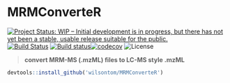 # MRMConverteR

[![Project Status: WIP – Initial development is in progress, but there has not yet been a stable, usable release suitable for the public.](http://www.repostatus.org/badges/latest/wip.svg)](http://www.repostatus.org/#wip) [![Build Status](https://travis-ci.org/wilsontom/MRMConverteR.svg?branch=master)](https://travis-ci.org/wilsontom/MRMConverteR) [![Build status](https://ci.appveyor.com/api/projects/status/s79ced2qebvqv4bn/branch/master?svg=true)](https://ci.appveyor.com/project/wilsontom/mrmconverter/branch/master)[![codecov](https://codecov.io/gh/wilsontom/MRMConverteR/branch/master/graph/badge.svg)](https://codecov.io/gh/wilsontom/MRMConverteR)
![License](https://img.shields.io/badge/license-GNU%20GPL%20v3.0-blue.svg "GNU GPL v3.0")

>__convert MRM-MS (.mzML) files to LC-MS style .mzML__


```R
devtools::install_github('wilsontom/MRMConverteR')
```

